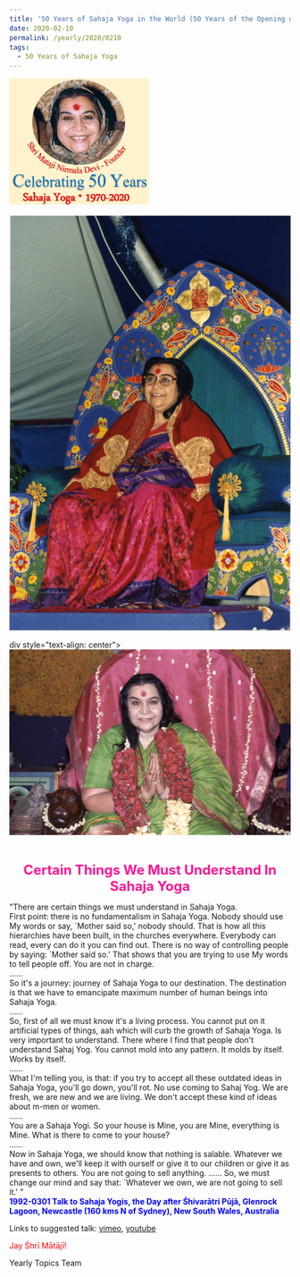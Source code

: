 ```yaml
---
title: '50 Years of Sahaja Yoga in the World (50 Years of the Opening of the Sahasrāra Chakra), Post 6'
date: 2020-02-10
permalink: /yearly/2020/0210
tags:
  - 50 Years of Sahaja Yoga
---
```


<div style="text-align: left"><img src="/images/Celebrating50YearsSahajaYoga.png" width="250" /></div><br>

<div style="text-align: center"><img src="/images/image312.png" /></div>

div style="text-align: center"><img src="/images/image313.png" /></div>

<br>
<p style="color:DeepPink; text-align:center">
<font size="+2"><b>Certain Things We Must Understand In Sahaja Yoga</b><br></font>
</p>

<p>
"There are certain things we must understand in Sahaja Yoga.<br>
First point: there is no fundamentalism in Sahaja Yoga. Nobody should use My words or say, `Mother said so,' nobody should. That is how all this hierarchies have been built, in the churches everywhere. Everybody can read, every can do it you can find out. There is no way of controlling people by saying: `Mother said so.' That shows that you are trying to use My words to tell people off. You are not in charge.<br>
......<br>
So it's a journey: journey of Sahaja Yoga to our destination. The destination is that we have to emancipate maximum number of human beings into Sahaja Yoga.<br> 
......<br>
So, first of all we must know it's a living process. You cannot put on it artificial types of things, aah which will curb the growth of Sahaja Yoga. Is very important to understand. There where I find that people don't understand Sahaj Yog. You cannot mold into any pattern. It molds by itself. Works by itself.<br>
......<br>
What I'm telling you, is that: if you try to accept all these outdated ideas in Sahaja Yoga, you'll go down, you'll rot. No use coming to Sahaj Yog. We are fresh, we are new and we are living. We don't accept these kind of ideas about m-men or women.<br> 
......<br>
You are a Sahaja Yogi. So your house is Mine, you are Mine, everything is Mine. What is there to come to your house?<br>
......<br>
Now in Sahaja Yoga, we should know that nothing is salable. Whatever we have and own, we'll keep it with ourself or give it to our children or give it as presents to others. You are not going to sell anything. ...... So, we must change our mind and say that: `Whatever we own, we are not going to sell it.' "<br>
<font color="blue"><b>1992-0301 Talk to Sahaja Yogis, the Day after Śhivarātri Pūjā, Glenrock Lagoon, Newcastle (160 kms N of Sydney), New South Wales, Australia</b></font><br>
</p>

Links to suggested talk: <a href="https://vimeo.com/57769944"> vimeo</a>, <a href="https://www.youtube.com/watch?v=KYkP7_V7D-s"> youtube</a><br>

<p style="color:red;">Jay Śhrī Mātājī!<br></p>

Yearly Topics Team